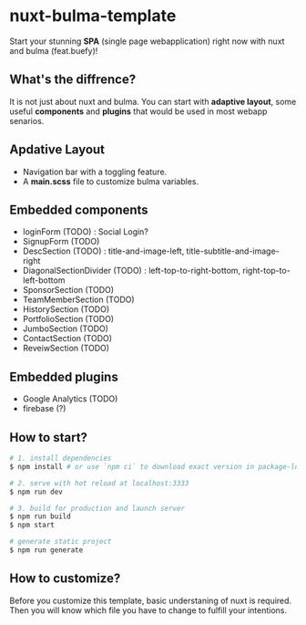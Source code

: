 # nuxt-bulma-template
Start your stunning **SPA** (single page webapplication) right now with nuxt and bulma (feat.buefy)!

## What's the diffrence?
It is not just about nuxt and bulma. You can start with **adaptive layout**, some useful **components** and **plugins** that would be used in most webapp senarios.


## Apdative Layout
* Navigation bar with a toggling feature.
* A **main.scss** file to customize bulma variables.
## Embedded components

* loginForm (TODO) : Social Login?
* SignupForm (TODO)
* DescSection (TODO) : title-and-image-left, title-subtitle-and-image-right
* DiagonalSectionDivider (TODO) : left-top-to-right-bottom, right-top-to-left-bottom
* SponsorSection (TODO)
* TeamMemberSection (TODO)
* HistorySection (TODO)
* PortfolioSection (TODO)
* JumboSection (TODO)
* ContactSection (TODO)
* ReveiwSection (TODO)


## Embedded plugins

* Google Analytics (TODO)
* firebase (?)

## How to start?

``` bash
# 1. install dependencies
$ npm install # or use `npm ci` to download exact version in package-lock.json

# 2. serve with hot reload at localhost:3333
$ npm run dev

# 3. build for production and launch server
$ npm run build
$ npm start

# generate static project
$ npm run generate
```

## How to customize?

Before you customize this template, basic understaning of nuxt is required. Then you will know which file you have to change to fulfill your intentions.
